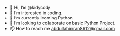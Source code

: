 - 👋 Hi, I’m @kidycody
- 👀 I’m interested in coding.
- 🌱 I’m currently learning Python.
- 💞️ I’m looking to collaborate on basic Python Project.
- 📫 How to reach me abdullahimran8612@gmail.com

<!---
kidycody/kidycody is a ✨ special ✨ repository because its `README.md` (this file) appears on your GitHub profile.
You can click the Preview link to take a look at your changes.
--->
